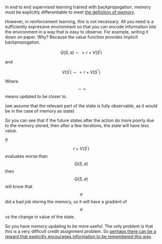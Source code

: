 
In end to end supervised learning trained with backpropogation, memory must be explicitly differentiable to meet [the definition of memory](/#memory).

However, in reinforcement learning, this is not necessary. All you need is a sufficiently expressive environment so that you can encode information into the environment in a way that is easy to observe. For example, writing it down on paper. Why? Because the value function provides implicit backpropogation.

$$ Q(S, a) \sim= r + V(S^\prime) $$

and

$$V(S^\prime) \sim= r + V(S^{\prime\prime})$$

Where $$\sim=$$ means updated to be closer to.

(we assume that the relevant part of the state is fully observable, as it would be in the case of memory as state)

So you can see that if the future states after the action do more poorly due to the memory stored, then after a few iterations, the state will have less value.

If $$r + V(S^\prime)$$ evaluates worse than $$Q(S, a)$$ then $$Q(S, a)$$ will know that $$a$$ did a bad job storing the memory, so it will have a gradient of $$a$$ vs the change in value of the state.

So you have memory updating to be more useful. The only problem is that this is a very difficult credit assignment problem. So [perhaps there can be a reward that explicitly encourages information to be remembered this way](/#clock_information_exploration).
